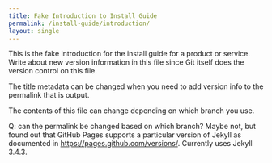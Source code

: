 ```yaml
---
title: Fake Introduction to Install Guide
permalink: /install-guide/introduction/
layout: single
---
```


This is the fake introduction for the install guide for a product or service. Write about new version information in this file since Git itself does the version control on this file.

The title metadata can be changed when you need to add version info to the permalink that is output.

The contents of this file can change depending on which branch you use.

Q: can the permalink be changed based on which branch? 
Maybe not, but found out that GitHub Pages supports a particular version of Jekyll as documented in https://pages.github.com/versions/. Currently uses Jekyll 3.4.3.